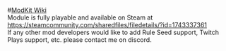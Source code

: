 #[ModKit Wiki](../../wiki)  
Module is fully playable and available on Steam at https://steamcommunity.com/sharedfiles/filedetails/?id=1743337361  
If any other mod developers would like to add Rule Seed support, Twitch Plays support, etc. please contact me on discord.  
